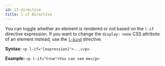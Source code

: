 ```yaml
---
id: if-directive
title: l-if Directive
---
```


You can toggle whether an element is rendered or not based on the `l-if` directive expression. If you want to change the `display: none` CSS attribute of an element instead, use the [`l-bind`](/docs/directives/bind-directive) directive.

**Syntax:** `<p l-if="[expression]">...</p>`

**Example:** `<p l-if="true">You can see me</p>`
